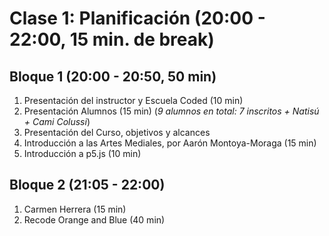 # Clase 1: Planificación (20:00 - 22:00, 15 min. de break)
## Bloque 1 (20:00 - 20:50, 50 min)
1. Presentación del instructor y Escuela Coded (10 min)
2. Presentación Alumnos (15 min) (*9 alumnos en total: 7 inscritos + Natisú + Cami Colussi*)
3. Presentación del Curso, objetivos y alcances
4. Introducción a las Artes Mediales, por Aarón Montoya-Moraga (15 min)
5. Introducción a p5.js (10 min)
## Bloque 2 (21:05 - 22:00)
1. Carmen Herrera (15 min)
2. Recode Orange and Blue (40 min)
